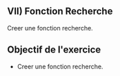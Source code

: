 ## VII) Fonction Recherche

Creer une fonction recherche.

## Objectif de l'exercice
* Creer une fonction recherche.